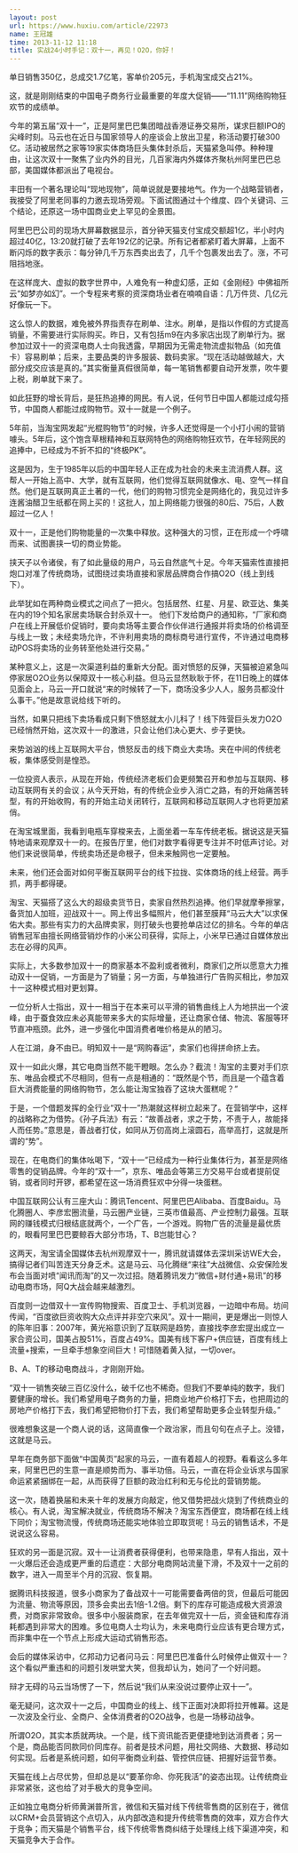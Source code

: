 ```yaml
---
layout: post
url: https://www.huxiu.com/article/22973
name: 王冠雄
time: 2013-11-12 11:18
title: 实战24小时手记：双十一，再见！O2O，你好！
---
```

单日销售350亿，总成交1.7亿笔，客单价205元，手机淘宝成交占21%。

这，就是刚刚结束的中国电子商务行业最重要的年度大促销——“11.11”网络购物狂欢节的成绩单。

今年的第五届“双十一”，正是阿里巴巴集团暗战香港证券交易所，谋求巨额IPO的尖峰时刻。马云也在近日与国家领导人的座谈会上放出卫星，称活动要打破300亿。活动被居然之家等19家实体商场巨头集体封杀后，天猫紧急叫停。种种理由，让这次双十一聚焦了业内外的目光，几百家海内外媒体齐聚杭州阿里巴巴总部，美国媒体都派出了电视台。

丰田有一个著名理论叫“现地现物”，简单说就是要接地气。作为一个战略营销者，我接受了阿里老同事的力邀去现场旁观。下面试图通过十个维度、四个关键词、三个结论，还原这一场中国商业史上罕见的全景图。

阿里巴巴公司的现场大屏幕数据显示，首分钟天猫支付宝成交额超1亿，半小时内超过40亿，13:20就打破了去年192亿的记录。所有记者都紧盯着大屏幕，上面不断闪烁的数字表示：每分钟几千万东西卖出去了，几千个包裹发出去了。涨，不可阻挡地涨。

在这样庞大、虚拟的数字世界中，人难免有一种虚幻感，正如《金刚经》中佛祖所云“如梦亦如幻”。一个专程来考察的资深商场业者在喃喃自语：几万件货、几亿元好像玩一下。

这么惊人的数据，难免被外界指责存在刷单、注水。刷单，是指以作假的方式提高销量，不需要进行实际购买。昨日，又有包括m9在内多家店出现了刷单行为。据参加过双十一的资深电商人士向我透露，早期因为无需走物流虚拟物品（如充值卡）容易刷单；后来，主要品类的许多服装、数码卖家。“现在活动越做越大，大部分成交应该是真的。”其实衡量真假很简单，每一笔销售都要自动开发票，吹牛要上税，刷单就下来了。

如此狂野的增长背后，是狂热追捧的网民。有人说，任何节日中国人都能过成勾搭节，中国商人都能过成购物节。双十一就是一个例子。

5年前，当淘宝网发起“光棍购物节”的时候，许多人还觉得是一个小打小闹的营销噱头。5年后，这个饱含草根精神和互联网特色的网络购物狂欢节，在年轻网民的追捧中，已经成为不折不扣的“终极PK”。

这是因为，生于1985年以后的中国年轻人正在成为社会的未来主流消费人群。这帮人一开始上高中、大学，就有互联网，他们觉得互联网就像水、电、空气一样自然。他们是互联网真正土著的一代，他们的购物习惯完全是网络化的，我见过许多连酱油醋卫生纸都在网上买的！这批人，加上网络能力很强的80后、75后，人数超过一亿人！

双十一，正是他们购物能量的一次集中释放。这种强大的习惯，正在形成一个呼啸而来、试图裹挟一切的商业势能。

挟天子以令诸侯，有了如此量级的用户，马云自然底气十足。今年天猫索性直接把炮口对准了传统商场，试图绕过卖场直接和家居品牌商合作搞O2O（线上到线下）。

此举犹如在两种商业模式之间点了一把火。包括居然、红星、月星、欧亚达、集美在内的19个知名家居卖场联合封杀双十一。 他们下发给商户的通知称，“厂家和商户在线上开展低价促销时，要向卖场等主要合作伙伴进行通报并将卖场的价格调至与线上一致；未经卖场允许，不许利用卖场的商标商号进行宣传，不许通过电商移动POS将卖场的业务转至他处进行交易。”

某种意义上，这是一次渠道利益的重新大分配。面对愤怒的反弹，天猫被迫紧急叫停家居O2O业务以保障双十一核心利益。但马云显然耿耿于怀，在11日晚上的媒体见面会上，马云一开口就说“来的时候转了一下，商场没多少人人，服务员都没什么事干。”他是故意说给线下听的。

当然，如果只把线下卖场看成只剩下愤怒就太小儿科了！线下阵营巨头发力O2O已经悄然开始，这次双十一的激进，只会让他们决心更大、步子更快。

来势汹汹的线上互联网大平台，愤怒反击的线下商业大卖场。夹在中间的传统老板，集体感受则是惶恐。

一位投资人表示，从现在开始，传统经济老板们会更频繁召开和参加与互联网、移动互联网有关的会议；从今天开始，有的传统企业步入消亡之路，有的开始痛苦转型，有的开始收购，有的开始主动关闭转行，互联网和移动互联网人才也将更加紧俏。

在淘宝城里面，我看到电瓶车穿梭来去，上面坐着一车车传统老板。据说这是天猫特地请来观摩双十一的。在报告厅里，他们对数字看得更专注并不时低声讨论。对他们来说很简单，传统卖场还是命根子，但未来触网也一定要触。

未来，他们还会面对如何平衡互联网平台的线下拉拢、实体商场的线上经营。两手抓，两手都得硬。

淘宝、天猫搭了这么大的超级卖货节日，卖家自然热烈追捧。他们早就摩拳擦掌，备货加人加班，迎战双十一。网上传出多幅照片，他们甚至膜拜“马云大大”以求保佑大卖。那些有实力的大品牌卖家，则打破头也要抢单店过亿的排名。今年的单店销售冠军由擅长网络营销炒作的小米公司获得，实际上，小米早已通过自媒体放出志在必得的风声。

实际上，大多数参加双十一的商家基本不盈利或者微利，商家们之所以愿意大力推动双十一促销，一方面是为了销量；另一方面，与单独进行广告购买相比，参加双十一这种模式相对更划算。

一位分析人士指出，双十一相当于在本来可以平滑的销售曲线上人为地拱出一个波峰，由于蚕食效应未必真能带来多大的实际增量，还让商家仓储、物流、客服等环节直冲瓶颈。此外，进一步强化中国消费者唯价格是从的陋习。

人在江湖，身不由已。明知双十一是“网购春运”，卖家们也得拼命挤上去。

双十一如此火爆，其它电商当然不能干瞪眼。怎么办？截流！淘宝的主要对手们京东、唯品会模式不尽相同，但有一点是相通的：“既然是个节，而且是一个蕴含着巨大消费能量的网络购物节，怎么能让淘宝独吞了这块大蛋糕呢？”

于是，一个借题发挥的全行业“双十一”热潮就这样树立起来了。在营销学中，这样的战略称之为借势。《孙子兵法》有云：“故善战者，求之于势，不责于人，故能择人而任势。”意思是，善战者打仗，如同从万仞高岗上滚圆石，高举高打，这就是所谓的“势”。

现在，在电商们的集体吆喝下，“双十一”已经成为一种行业集体行为，甚至是网络零售的促销品牌。今年的“双十一”，京东、唯品会等第三方交易平台或者提前促销，或者同时开锣，都希望在这一场消费狂欢中分得一块蛋糕。

中国互联网公认有三座大山：腾讯Tencent、阿里巴巴Alibaba、百度Baidu。马化腾圈人、李彦宏圈流量，马云圈产业链，三英市值最高、产业控制力最强。互联网的赚钱模式归根结底就两个，一个广告，一个游戏。购物广告的流量是最优质的，眼看阿里巴巴要鲸吞大部分市场，T、B岂能甘心？

这两天，淘宝请全国媒体去杭州观摩双十一，腾讯就请媒体去深圳采访WE大会，搞得记者们叫苦连天分身乏术。这是马云、马化腾继“来往”大战微信、众安保险发布会当面对喷“闻讯而淘”的又一次过招。随着腾讯发力“微信+财付通+易讯”的移动电商市场，阿Q大战会越来越激烈。

百度则一边借双十一宣传购物搜索、百度卫士、手机浏览器，一边暗中布局。坊间传闻，“百度欲巨资收购大众点评并非空穴来风”。双十一期间，更是爆出一则惊人的陈年旧事：2007年，黄光裕意识到了互联网是趋势，直接找李彦宏提出成立一家合资公司，国美占股51%，百度占49%。国美有线下客户+供应链，百度有线上流量+搜索，一旦牵手想象空间巨大！可惜随着黄入狱，一切over。

B、A、T的移动电商战斗，才刚刚开始。

“双十一销售突破三百亿没什么，破千亿也不稀奇。但我们不要单纯的数字，我们要健康的增长。我们希望用电子商务的力量，把商业地产价格打下去，也把周边的房地产价格打下去，我们希望把物价打下去，我们希望帮助更多企业转型升级。”

很难想象这是一个商人说的话，这简直像一个政治家，而且句句在点子上。没错，这就是马云。

早年在商务部下面做“中国黄页”起家的马云，一直有着超人的视野。看看这么多年来，阿里巴巴的生意一直是顺势而为、事半功倍。马云，一直在将企业诉求与国家命运紧紧捆绑在一起，从而获得了巨额的政治红利和无与伦比的营销势能。

这一次，随着换届和未来十年的发展方向敲定，他又借势把战火烧到了传统商业的核心。有人说，淘宝解决就业，传统商场不解决？淘宝东西便宜，商场都在线上线下同价；淘宝物流慢，传统商场还能实地体验立即取货呢！马云的销售话术，不是说说这么容易。

狂欢的另一面是沉寂。双十一让消费者获得便利，也带来隐患，早有人指出，双十一火爆后还会造成更严重的后遗症：大部分电商网站流量下滑，不及双十一之前的数字，进入一周至半个月的沉寂、恢复期。

据腾讯科技报道，很多小商家为了备战双十一可能需要备两倍的货，但最后可能因为流量、物流等原因，顶多会卖出去1倍-1.2倍。剩下的库存可能造成极大资源浪费，对商家非常致命。很多中小服装商家，在去年做完双十一后，资金链和库存消耗都遇到非常大的困难。多位电商人士均认为，未来电商行业应该有更合理方式，而非集中在一个节点上形成大运动式销售形态。

会后的媒体采访中，亿邦动力记者问马云：阿里巴巴准备什么时候停止做双十一？这个看似严重违和的问题引发哄堂大笑，但我却认为，她问了一个好问题。

辩才无碍的马云当场愣了一下，然后说“我们从来没说过要停止双十一”。

毫无疑问，这次双十一之后，中国商业的线上、线下正面对决即将拉开帷幕。这是一次波及全行业、全商户、全体消费者的O2O战争，也是一场移动战争。

所谓O2O，其实本质就两块。一个是，线下资讯能否更便捷地到达消费者；另一个是，商品能否同款同价同库存。前者是技术问题，用社交网络、大数据、移动如何实现。后者是系统问题，如何平衡商业利益、管控供应链、把握好运营节奏。

天猫在线上占尽优势，但却总是以“要革你命、你死我活”的姿态出现。让传统商业非常紧张，这也给了对手极大的竞争空间。

正如独立电商分析师黄渊普所言，微信和天猫对线下传统零售商的区别在于，微信以CRM+会员营销这个点切入，从内部改造和提升传统零售商的效率，双方合作大于竞争；而天猫是个销售平台，线下传统零售商纠结于处理线上线下渠道冲突，和天猫竞争大于合作。

